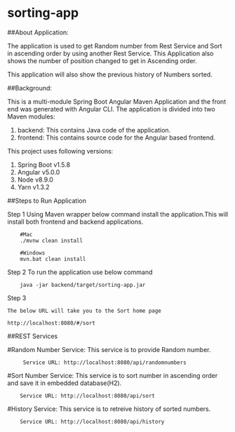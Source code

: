 # sorting-app


##About Application:

The application is used to get Random number from Rest Service and Sort in ascending order by using another Rest Service. This Application also shows the number of position changed to get in Ascending order.

This application will also show the previous history of Numbers sorted.


##Background:

This is a multi-module Spring Boot Angular Maven Application and the front end was generated with Angular CLI.
The application is divided into two Maven modules:

1. backend: This contains Java code of the application.
2. frontend: This contains source code for the Angular based frontend.

This project uses following versions:

1. Spring Boot v1.5.8
2. Angular v5.0.0
3. Node v8.9.0
4. Yarn v1.3.2


##Steps to Run Application

Step 1
    Using Maven wrapper below command install the application.This will install both frontend and backend applications.

        #Mac
        ./mvnw clean install

        #Windows
        mvn.bat clean install

 Step 2
    To run the application use below command
      
        java -jar backend/target/sorting-app.jar   

 Step 3

    The below URL will take you to the Sort home page

    http://localhost:8080/#/sort


##REST Services

#Random Number Service: 
This service is to provide Random number. 

         Service URL: http://localhost:8080/api/randomnumbers

#Sort Number Service: 
This service is to sort number in ascending order and save it in embedded database(H2). 

        Service URL: http://localhost:8080/api/sort

#History Service: 
This service is to retreive history of sorted numbers.
    
        Service URL: http://localhost:8080/api/history           


